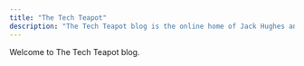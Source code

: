 ```yaml
---
title: "The Tech Teapot"
description: "The Tech Teapot blog is the online home of Jack Hughes and concentrates on open source network management software"
---
```


Welcome to The Tech Teapot blog.
